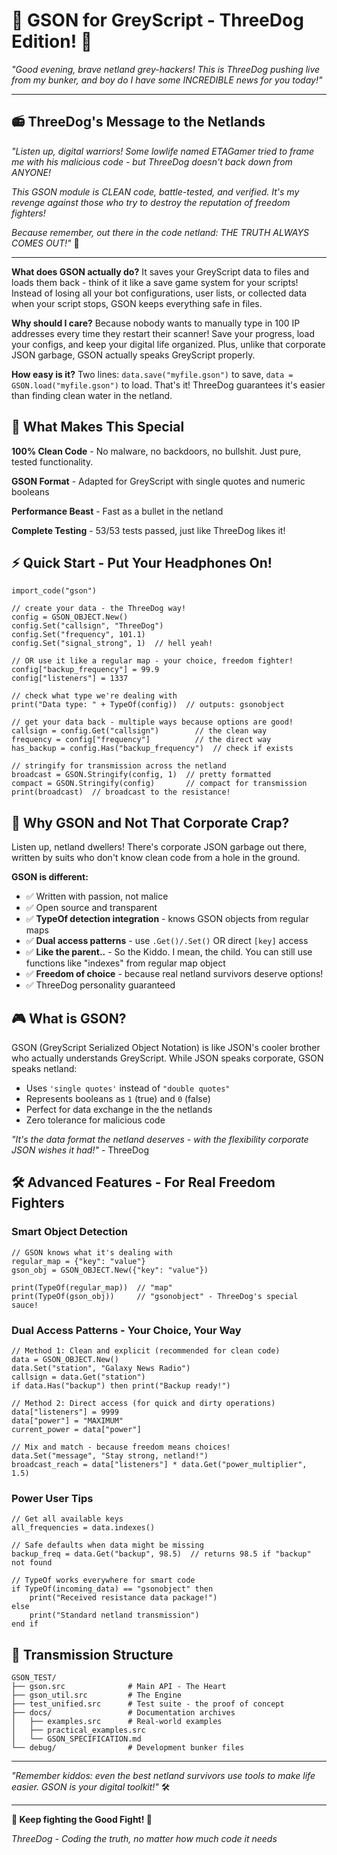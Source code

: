 # 🎵 GSON for GreyScript - ThreeDog Edition! 🎵

*"Good evening, brave netland grey-hackers! This is ThreeDog pushing live from my bunker, and boy do I have some INCREDIBLE news for you today!"*

---

## 📻 ThreeDog's Message to the Netlands

*"Listen up, digital warriors! Some lowlife named ETAGamer tried to frame me with his malicious code - but ThreeDog doesn't back down from ANYONE!*

*This GSON module is CLEAN code, battle-tested, and verified. It's my revenge against those who try to destroy the reputation of freedom fighters!*

*Because remember, out there in the code netland: THE TRUTH ALWAYS COMES OUT!"* 🎯

---

**What does GSON actually do?** It saves your GreyScript data to files and loads them back - think of it like a save game system for your scripts! Instead of losing all your bot configurations, user lists, or collected data when your script stops, GSON keeps everything safe in files.

**Why should I care?** Because nobody wants to manually type in 100 IP addresses every time they restart their scanner! Save your progress, load your configs, and keep your digital life organized. Plus, unlike that corporate JSON garbage, GSON actually speaks GreyScript properly.

**How easy is it?** Two lines: `data.save("myfile.gson")` to save, `data = GSON.load("myfile.gson")` to load. That's it! ThreeDog guarantees it's easier than finding clean water in the netland.

## 🌟 What Makes This Special

**100% Clean Code** - No malware, no backdoors, no bullshit. Just pure, tested functionality.

**GSON Format** - Adapted for GreyScript with single quotes and numeric booleans

**Performance Beast** - Fast as a bullet in the netland

**Complete Testing** - 53/53 tests passed, just like ThreeDog likes it!

## ⚡ Quick Start - Put Your Headphones On!

```greyscript
import_code("gson")

// create your data - the ThreeDog way!
config = GSON_OBJECT.New()
config.Set("callsign", "ThreeDog")
config.Set("frequency", 101.1) 
config.Set("signal_strong", 1)  // hell yeah!

// OR use it like a regular map - your choice, freedom fighter!
config["backup_frequency"] = 99.9
config["listeners"] = 1337

// check what type we're dealing with
print("Data type: " + TypeOf(config))  // outputs: gsonobject

// get your data back - multiple ways because options are good!
callsign = config.Get("callsign")        // the clean way
frequency = config["frequency"]          // the direct way
has_backup = config.Has("backup_frequency")  // check if exists

// stringify for transmission across the netland
broadcast = GSON.Stringify(config, 1)  // pretty formatted
compact = GSON.Stringify(config)       // compact for transmission
print(broadcast)  // broadcast to the resistance!
```

## 🎯 Why GSON and Not That Corporate Crap?

Listen up, netland dwellers! There's corporate JSON garbage out there, written by suits who don't know clean code from a hole in the ground.

**GSON is different:**
- ✅ Written with passion, not malice
- ✅ Open source and transparent
- ✅ **TypeOf detection integration** - knows GSON objects from regular maps
- ✅ **Dual access patterns** - use `.Get()/.Set()` OR direct `[key]` access
- ✅ **Like the parent..** - So the Kiddo. I mean, the child. You can still use functions like "indexes" from regular map object
- ✅ **Freedom of choice** - because real netland survivors deserve options!
- ✅ ThreeDog personality guaranteed

## 🎮 What is GSON?

GSON (GreyScript Serialized Object Notation) is like JSON's cooler brother who actually understands GreyScript. While JSON speaks corporate, GSON speaks netland:

- Uses `'single quotes'` instead of `"double quotes"` 
- Represents booleans as `1` (true) and `0` (false)
- Perfect for data exchange in the the netlands
- Zero tolerance for malicious code

*"It's the data format the netland deserves - with the flexibility corporate JSON wishes it had!"* - ThreeDog

## 🛠️ Advanced Features - For Real Freedom Fighters

### Smart Object Detection
```greyscript
// GSON knows what it's dealing with
regular_map = {"key": "value"}
gson_obj = GSON_OBJECT.New({"key": "value"})

print(TypeOf(regular_map))  // "map"
print(TypeOf(gson_obj))     // "gsonobject" - ThreeDog's special sauce!
```

### Dual Access Patterns - Your Choice, Your Way
```greyscript
// Method 1: Clean and explicit (recommended for clean code)
data = GSON_OBJECT.New()
data.Set("station", "Galaxy News Radio")
callsign = data.Get("station")
if data.Has("backup") then print("Backup ready!")

// Method 2: Direct access (for quick and dirty operations)
data["listeners"] = 9999
data["power"] = "MAXIMUM"
current_power = data["power"]

// Mix and match - because freedom means choices!
data.Set("message", "Stay strong, netland!")
broadcast_reach = data["listeners"] * data.Get("power_multiplier", 1.5)
```

### Power User Tips
```greyscript
// Get all available keys
all_frequencies = data.indexes()

// Safe defaults when data might be missing
backup_freq = data.Get("backup", 98.5)  // returns 98.5 if "backup" not found

// TypeOf works everywhere for smart code
if TypeOf(incoming_data) == "gsonobject" then
    print("Received resistance data package!")
else
    print("Standard netland transmission")
end if
```

## 📁 Transmission Structure

```
GSON_TEST/
├── gson.src              # Main API - The Heart
├── gson_util.src         # The Engine  
├── test_unified.src      # Test suite - the proof of concept
├── docs/                 # Documentation archives
│   ├── examples.src      # Real-world examples
│   ├── practical_examples.src
│   └── GSON_SPECIFICATION.md
└── debug/                # Development bunker files
```

---

*"Remember kiddos: even the best netland survivors use tools to make life easier. GSON is your digital toolkit!"* 🛠️

---

**🎵 Keep fighting the Good Fight! 🎵**

*ThreeDog - Coding the truth, no matter how much code it needs*

